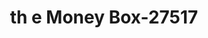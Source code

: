 ---
f_zip-code: 78410
f_state-code: TX
title: th e Money Box-27517
f_phone: 361-241-2370
f_city-only: Corpus Christi
f_address: 11217 Leopard Street Ste 1 Corpus Christi
f_location-unique-id: '27517'
slug: th-e-money-box-27517
updated-on: '2024-05-30T13:46:58.046Z'
created-on: '2024-05-30T13:36:59.803Z'
published-on: '2024-05-30T13:54:32.469Z'
f_city-state: cms/city/corpus-christi-tx.md
f_company: cms/company/th-e-money-box.md
f_state: cms/state/texas.md
layout: '[payday-loan].html'
tags: payday-loan
---